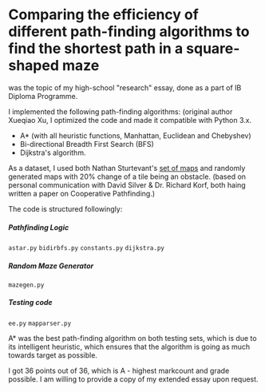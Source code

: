 # Comparing the efficiency of different path-finding algorithms to find the shortest path in a square-shaped maze

was the topic of my high-school "research" essay, done as a part of IB Diploma Programme.

I implemented the following path-finding algorithms: (original author Xueqiao Xu, I optimized the code and made it compatible with Python 3.x.
* A* (with all heuristic functions, Manhattan, Euclidean and Chebyshev)
* Bi-directional Breadth First Search (BFS)
* Dijkstra's algorithm.

As a dataset, I used both Nathan Sturtevant's [set of maps](www.movingai.com/benchmarks/) and randomly generated maps with 20% change of a tile being an obstacle. (based on personal communication with David Silver & Dr. Richard Korf, both haing written a paper on Cooperative Pathfinding.)

The code is structured followingly:
##### Pathfinding Logic
`astar.py`
`bidirbfs.py`
`constants.py`
`dijkstra.py`

##### Random Maze Generator
`mazegen.py`

##### Testing code
`ee.py`
`mapparser.py`

A* was the best path-finding algorithm on both testing sets, which is due to its intelligent heuristic, which ensures that the algorithm is going as much towards target as possible.

I got 36 points out of 36, which is A - highest markcount and grade possible. I am willing to provide a copy of my extended essay upon request.
